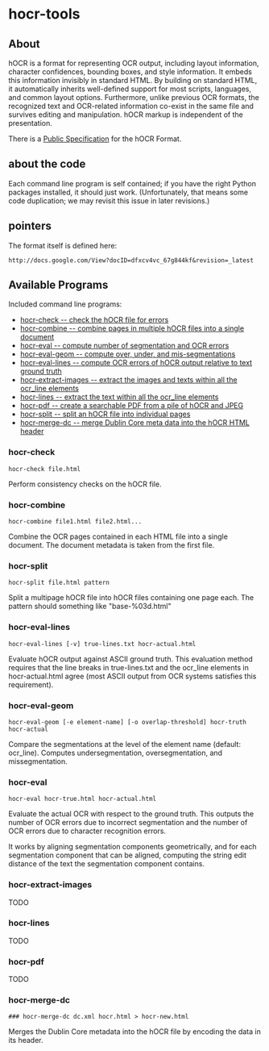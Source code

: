 # hocr-tools

## About

hOCR is a format for representing OCR output, including layout information, character confidences, bounding boxes, and style information.  It embeds this information invisibly in standard HTML.  By building on standard HTML, it automatically inherits well-defined support for most scripts, languages, and common layout options.  Furthermore, unlike previous OCR formats, the recognized text and OCR-related information co-exist in the same file and survives editing and manipulation.  hOCR markup is independent of the presentation.

There is a [Public Specification](http://docs.google.com/View?docid=dfxcv4vc_67g844kf) for the hOCR Format.

## about the code

Each command line program is self contained; if you have the right
Python packages installed, it should just work.  (Unfortunately, that
means some code duplication; we may revisit this issue in later
revisions.)

## pointers

The format itself is defined here:

    http://docs.google.com/View?docID=dfxcv4vc_67g844kf&revision=_latest


## Available Programs

Included command line programs:

  * [hocr-check -- check the hOCR file for errors](#hocr-check)
  * [hocr-combine -- combine pages in multiple hOCR files into a single document](#hocr-combine)
  * [hocr-eval -- compute number of segmentation and OCR errors](#hocr-eval)
  * [hocr-eval-geom -- compute over, under, and mis-segmentations](#hocr-eval-geom)
  * [hocr-eval-lines -- compute OCR errors of hOCR output relative to text ground truth](#hocr-eval-lines)
  * [hocr-extract-images -- extract the images and texts within all the ocr_line elements](#hocr-extract-images)
  * [hocr-lines -- extract the text within all the ocr_line elements](#hocr-lines)
  * [hocr-pdf -- create a searchable PDF from a pile of hOCR and JPEG](#hocr-pdf)
  * [hocr-split -- split an hOCR file into individual pages](#hocr-split)
  * [hocr-merge-dc -- merge Dublin Core meta data into the hOCR HTML header](#hocr-merge-dc)

### hocr-check

```
hocr-check file.html
```

Perform consistency checks on the hOCR file.

### hocr-combine

```
hocr-combine file1.html file2.html...
```

Combine the OCR pages contained in each HTML file into a single document.
The document metadata is taken from the first file.

### hocr-split

```
hocr-split file.html pattern
```

Split a multipage hOCR file into hOCR files containing one page each.
The pattern should something like "base-%03d.html"

### hocr-eval-lines

```
hocr-eval-lines [-v] true-lines.txt hocr-actual.html
```

Evaluate hOCR output against ASCII ground truth.  This evaluation method
requires that the line breaks in true-lines.txt and the ocr_line elements
in hocr-actual.html agree (most ASCII output from OCR systems satisfies this
requirement).

### hocr-eval-geom

```
hocr-eval-geom [-e element-name] [-o overlap-threshold] hocr-truth hocr-actual
```

Compare the segmentations at the level of the element name (default: ocr_line).
Computes undersegmentation, oversegmentation, and missegmentation.

### hocr-eval

```
hocr-eval hocr-true.html hocr-actual.html
```

Evaluate the actual OCR with respect to the ground truth.  This outputs
the number of OCR errors due to incorrect segmentation and the number
of OCR errors due to character recognition errors.

It works by aligning segmentation components geometrically, and for each
segmentation component that can be aligned, computing the string edit distance
of the text the segmentation component contains.

### hocr-extract-images

TODO

### hocr-lines

TODO

### hocr-pdf

TODO

### hocr-merge-dc

```
### hocr-merge-dc dc.xml hocr.html > hocr-new.html
```

Merges the Dublin Core metadata into the hOCR file by encoding the data in its header.


